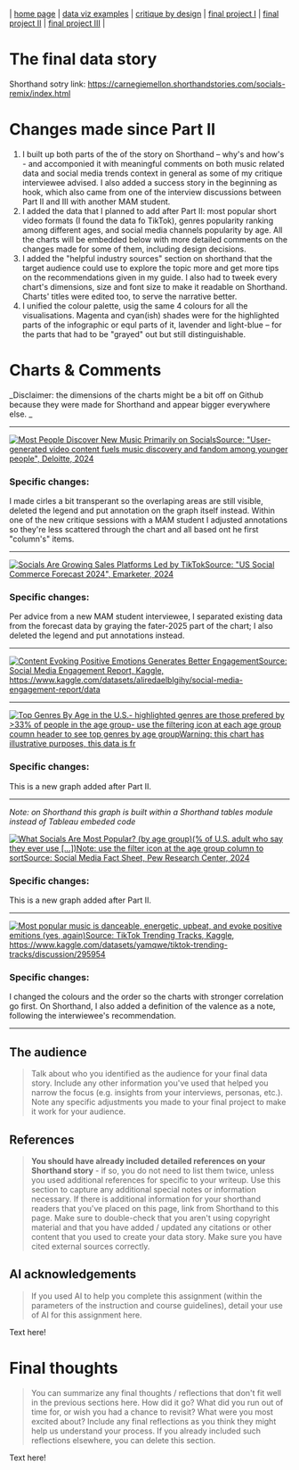 | [home page](https://cmustudent.github.io/tswd-portfolio-templates/) | [data viz examples](dataviz-examples) | [critique by design](critique-by-design) | [final project I](final-project-part-one) | [final project II](final-project-part-two) | [final project III](final-project-part-three) |

# The final data story
Shorthand sotry link: https://carnegiemellon.shorthandstories.com/socials-remix/index.html

# Changes made since Part II

1. I built up both parts of the of the story on Shorthand – why's and how's - and accomponied it with meaningful comments on both music related data and social media trends context in general as some of my critique interviewee advised. I also added a success story in the beginning as hook, which also came from one of the interview discussions between Part II and III with another MAM student.
2. I added the data that I planned to add after Part II: most popular short video formats (I found the data fo TikTok), genres popularity ranking among different ages, and social media channels popularity by age. All the charts will be embedded below with more detailed comments on the changes made for some of them, including design decisions.
3. I added the "helpful industry sources" section on shorthand that the target audience could use to explore the topic more and get more tips on the recommendations given in my guide. I also had to tweek every chart's dimensions, size and font size to make it readable on Shorthand. Charts' titles were edited too, to serve the narrative better.
4. I unified the colour palette, usig the same 4 colours for all the visualisations. Magenta and cyan(ish) shades were for the highlighted parts of the infographic or equl parts of it, lavender and light-blue – for the parts that had to be "grayed" out but still distinguishable.

# Charts & Comments

_Disclaimer: the dimensions of the charts might be a bit off on Github because they were made for Shorthand and appear bigger everywhere else.
_

***

<div class='tableauPlaceholder' id='viz1740867727588' style='position: relative'><noscript><a href='#'><img alt='Most People Discover New Music Primarily on SocialsSource: &quot;User-generated video content fuels music discovery and fandom among younger people&quot;, Deloitte, 2024 ' src='https:&#47;&#47;public.tableau.com&#47;static&#47;images&#47;mu&#47;musicdiscoverychannels&#47;musicdiscovery&#47;1_rss.png' style='border: none' /></a></noscript><object class='tableauViz'  style='display:none;'><param name='host_url' value='https%3A%2F%2Fpublic.tableau.com%2F' /> <param name='embed_code_version' value='3' /> <param name='site_root' value='' /><param name='name' value='musicdiscoverychannels&#47;musicdiscovery' /><param name='tabs' value='no' /><param name='toolbar' value='yes' /><param name='static_image' value='https:&#47;&#47;public.tableau.com&#47;static&#47;images&#47;mu&#47;musicdiscoverychannels&#47;musicdiscovery&#47;1.png' /> <param name='animate_transition' value='yes' /><param name='display_static_image' value='yes' /><param name='display_spinner' value='yes' /><param name='display_overlay' value='yes' /><param name='display_count' value='yes' /><param name='language' value='en-US' /></object></div>    
<script type='text/javascript'>                  
  var divElement = document.getElementById('viz1740867727588');                    
  var vizElement = divElement.getElementsByTagName('object')[0];                    
  vizElement.style.width='100%';vizElement.style.height=(divElement.offsetWidth*0.75)+'px';                    
  var scriptElement = document.createElement('script');                    
  scriptElement.src = 'https://public.tableau.com/javascripts/api/viz_v1.js';                    
  vizElement.parentNode.insertBefore(scriptElement, vizElement);                
</script>

### Specific changes: 
I made cirles a bit transperant so the overlaping areas are still visible, deleted the legend and put annotation on the graph itself instead. Within one of the new critique sessions with a MAM student I adjusted annotations so they're less scattered through the chart and all based ont he first "column's" items. 

***

<div class='tableauPlaceholder' id='viz1740868186080' style='position: relative'><noscript><a href='#'><img alt='Socials Are Growing Sales Platforms Led by TikTokSource: &quot;US Social Commerce Forecast 2024&quot;, Emarketer, 2024 ' src='https:&#47;&#47;public.tableau.com&#47;static&#47;images&#47;ti&#47;tiktokpurchases&#47;tiktokpurchases&#47;1_rss.png' style='border: none' /></a></noscript><object class='tableauViz'  style='display:none;'><param name='host_url' value='https%3A%2F%2Fpublic.tableau.com%2F' /> <param name='embed_code_version' value='3' /> <param name='site_root' value='' /><param name='name' value='tiktokpurchases&#47;tiktokpurchases' /><param name='tabs' value='no' /><param name='toolbar' value='yes' /><param name='static_image' value='https:&#47;&#47;public.tableau.com&#47;static&#47;images&#47;ti&#47;tiktokpurchases&#47;tiktokpurchases&#47;1.png' /> <param name='animate_transition' value='yes' /><param name='display_static_image' value='yes' /><param name='display_spinner' value='yes' /><param name='display_overlay' value='yes' /><param name='display_count' value='yes' /><param name='language' value='en-US' /></object></div>       
<script type='text/javascript'>                    
  var divElement = document.getElementById('viz1740868186080');                    
  var vizElement = divElement.getElementsByTagName('object')[0];                    
  vizElement.style.width='100%';vizElement.style.height=(divElement.offsetWidth*0.75)+'px';                    
  var scriptElement = document.createElement('script');                    
  scriptElement.src = 'https://public.tableau.com/javascripts/api/viz_v1.js';                    
  vizElement.parentNode.insertBefore(scriptElement, vizElement);                
</script>

### Specific changes: 
Per advice from a new MAM student interviewee, I separated existing data from the forecast data by graying the fater-2025 part of the chart; I also deleted the legend and put annotations instead.

***

<div class='tableauPlaceholder' id='viz1740868418589' style='position: relative'><noscript><a href='#'><img alt='Content Evoking Positive Emotions Generates Better EngagementSource: Social Media Engagement Report, Kaggle, https:&#47;&#47;www.kaggle.com&#47;datasets&#47;aliredaelblgihy&#47;social-media-engagement-report&#47;data  ' src='https:&#47;&#47;public.tableau.com&#47;static&#47;images&#47;se&#47;sentiments_17405430428370&#47;sentiments&#47;1_rss.png' style='border: none' /></a></noscript><object class='tableauViz'  style='display:none;'><param name='host_url' value='https%3A%2F%2Fpublic.tableau.com%2F' /> <param name='embed_code_version' value='3' /> <param name='site_root' value='' /><param name='name' value='sentiments_17405430428370&#47;sentiments' /><param name='tabs' value='no' /><param name='toolbar' value='yes' /><param name='static_image' value='https:&#47;&#47;public.tableau.com&#47;static&#47;images&#47;se&#47;sentiments_17405430428370&#47;sentiments&#47;1.png' /> <param name='animate_transition' value='yes' /><param name='display_static_image' value='yes' /><param name='display_spinner' value='yes' /><param name='display_overlay' value='yes' /><param name='display_count' value='yes' /><param name='language' value='en-US' /></object></div>       
<script type='text/javascript'>                    
  var divElement = document.getElementById('viz1740868418589');                    
  var vizElement = divElement.getElementsByTagName('object')[0];                    
  vizElement.style.width='100%';vizElement.style.height=(divElement.offsetWidth*0.75)+'px';                    
  var scriptElement = document.createElement('script');                    
  scriptElement.src = 'https://public.tableau.com/javascripts/api/viz_v1.js';                    
  vizElement.parentNode.insertBefore(scriptElement, vizElement);                
</script>

***

<div class='tableauPlaceholder' id='viz1740872760764' style='position: relative'><noscript><a href='#'><img alt='Top Genres By Age in the U.S.- highlighted genres are those prefered by &gt;33% of people in the age group- use the filtering icon at each age group coumn header to see top genres by age groupWarning: this chart has illustrative purposes, this data is fr ' src='https:&#47;&#47;public.tableau.com&#47;static&#47;images&#47;fa&#47;favgenres&#47;favgenres&#47;1_rss.png' style='border: none' /></a></noscript><object class='tableauViz'  style='display:none;'><param name='host_url' value='https%3A%2F%2Fpublic.tableau.com%2F' /> <param name='embed_code_version' value='3' /> <param name='site_root' value='' /><param name='name' value='favgenres&#47;favgenres' /><param name='tabs' value='no' /><param name='toolbar' value='yes' /><param name='static_image' value='https:&#47;&#47;public.tableau.com&#47;static&#47;images&#47;fa&#47;favgenres&#47;favgenres&#47;1.png' /> <param name='animate_transition' value='yes' /><param name='display_static_image' value='yes' /><param name='display_spinner' value='yes' /><param name='display_overlay' value='yes' /><param name='display_count' value='yes' /><param name='language' value='en-US' /></object></div>      
<script type='text/javascript'>                    
  var divElement = document.getElementById('viz1740872760764');                    
  var vizElement = divElement.getElementsByTagName('object')[0];                    
  vizElement.style.width='100%';vizElement.style.height=(divElement.offsetWidth*0.75)+'px';                    
  var scriptElement = document.createElement('script');                    
  scriptElement.src = 'https://public.tableau.com/javascripts/api/viz_v1.js';                    
  vizElement.parentNode.insertBefore(scriptElement, vizElement);                
</script>

### Specific changes: 
This is a new graph added after Part II.

***

_Note: on Shorthand this graph is built within a Shorthand tables module instead of Tableau embeded code_

<div class='tableauPlaceholder' id='viz1740872911317' style='position: relative'><noscript><a href='#'><img alt='What Socials Are Most Popular? (by age group)(% of U.S. adult who say they ever use [...])Note: use the filter icon at the age group column to sortSource: Social Media Fact Sheet, Pew Research Center, 2024 ' src='https:&#47;&#47;public.tableau.com&#47;static&#47;images&#47;so&#47;socialsage&#47;Sheet6&#47;1_rss.png' style='border: none' /></a></noscript><object class='tableauViz'  style='display:none;'><param name='host_url' value='https%3A%2F%2Fpublic.tableau.com%2F' /> <param name='embed_code_version' value='3' /> <param name='site_root' value='' /><param name='name' value='socialsage&#47;Sheet6' /><param name='tabs' value='no' /><param name='toolbar' value='yes' /><param name='static_image' value='https:&#47;&#47;public.tableau.com&#47;static&#47;images&#47;so&#47;socialsage&#47;Sheet6&#47;1.png' /> <param name='animate_transition' value='yes' /><param name='display_static_image' value='yes' /><param name='display_spinner' value='yes' /><param name='display_overlay' value='yes' /><param name='display_count' value='yes' /><param name='language' value='en-US' /></object></div>      
<script type='text/javascript'>                    
  var divElement = document.getElementById('viz1740872911317');                    
  var vizElement = divElement.getElementsByTagName('object')[0];                    
  vizElement.style.width='100%';vizElement.style.height=(divElement.offsetWidth*0.75)+'px';                    
  var scriptElement = document.createElement('script');                    
  scriptElement.src = 'https://public.tableau.com/javascripts/api/viz_v1.js';                    
  vizElement.parentNode.insertBefore(scriptElement, vizElement);                
</script>

### Specific changes: 
This is a new graph added after Part II.

***

<div class='tableauPlaceholder' id='viz1740872532690' style='position: relative'><noscript><a href='#'><img alt='Most popular music is danceable, energetic, upbeat, and evoke positive emitions (yes, again)Source: TikTok Trending Tracks, Kaggle, https:&#47;&#47;www.kaggle.com&#47;datasets&#47;yamqwe&#47;tiktok-trending-tracks&#47;discussion&#47;295954  ' src='https:&#47;&#47;public.tableau.com&#47;static&#47;images&#47;co&#47;correlations_17405438122760&#47;Sheet4&#47;1_rss.png' style='border: none' /></a></noscript><object class='tableauViz'  style='display:none;'><param name='host_url' value='https%3A%2F%2Fpublic.tableau.com%2F' /> <param name='embed_code_version' value='3' /> <param name='site_root' value='' /><param name='name' value='correlations_17405438122760&#47;Sheet4' /><param name='tabs' value='no' /><param name='toolbar' value='yes' /><param name='static_image' value='https:&#47;&#47;public.tableau.com&#47;static&#47;images&#47;co&#47;correlations_17405438122760&#47;Sheet4&#47;1.png' /> <param name='animate_transition' value='yes' /><param name='display_static_image' value='yes' /><param name='display_spinner' value='yes' /><param name='display_overlay' value='yes' /><param name='display_count' value='yes' /><param name='language' value='en-US' /></object></div>       
<script type='text/javascript'>                    
  var divElement = document.getElementById('viz1740872532690');                    
  var vizElement = divElement.getElementsByTagName('object')[0];                    
  vizElement.style.width='100%';vizElement.style.height=(divElement.offsetWidth*0.75)+'px';                    
  var scriptElement = document.createElement('script');                    
  scriptElement.src = 'https://public.tableau.com/javascripts/api/viz_v1.js';                    
  vizElement.parentNode.insertBefore(scriptElement, vizElement);                
</script>

### Specific changes: 
I changed the colours and the order so the charts with stronger correlation go first. On Shorthand, I also added a definition of the valence as a note, following the interwiewee's recommendation.

***

## The audience
> Talk about who you identified as the audience for your final data story.  Include any other information you've used that helped you narrow the focus (e.g. insights from your interviews, personas, etc.).  Note any specific adjustments you made to your final project to make it work for your audience.

## References
> **You should have already included detailed references on your Shorthand story** - if so, you do not need to list them twice, unless you used additional references for specific to your writeup. Use this section to capture any additional special notes or information necessary. If there is additional information for your shorthand readers that you've placed on this page, link from Shorthand to this page. Make sure to double-check that you aren't using copyright material and that you have added / updated any citations or other content that you used to create your data story.  Make sure you have cited external sources correctly.

## AI acknowledgements
> If you used AI to help you complete this assignment (within the parameters of the instruction and course guidelines), detail your use of AI for this assignment here.

Text here!

# Final thoughts
> You can summarize any final thoughts / reflections that don't fit well in the previous sections here.  How did it go?  What did you run out of time for, or wish you had a chance to revisit?  What were you most excited about?  Include any final reflections as you think they might help us understand your process.  If you already included such reflections elsewhere, you can delete this section. 

Text here!


